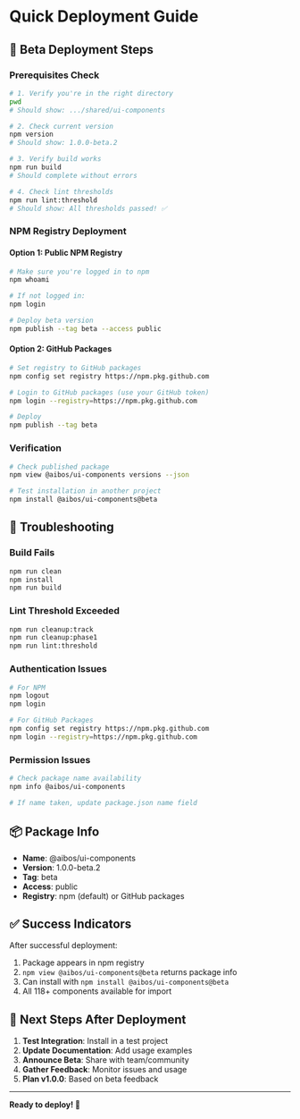 # Quick Deployment Guide

## 🚀 Beta Deployment Steps

### Prerequisites Check
```bash
# 1. Verify you're in the right directory
pwd
# Should show: .../shared/ui-components

# 2. Check current version
npm version
# Should show: 1.0.0-beta.2

# 3. Verify build works
npm run build
# Should complete without errors

# 4. Check lint thresholds
npm run lint:threshold
# Should show: All thresholds passed! ✅
```

### NPM Registry Deployment

#### Option 1: Public NPM Registry
```bash
# Make sure you're logged in to npm
npm whoami

# If not logged in:
npm login

# Deploy beta version
npm publish --tag beta --access public
```

#### Option 2: GitHub Packages
```bash
# Set registry to GitHub packages
npm config set registry https://npm.pkg.github.com

# Login to GitHub packages (use your GitHub token)
npm login --registry=https://npm.pkg.github.com

# Deploy
npm publish --tag beta
```

### Verification
```bash
# Check published package
npm view @aibos/ui-components versions --json

# Test installation in another project
npm install @aibos/ui-components@beta
```

## 🔧 Troubleshooting

### Build Fails
```bash
npm run clean
npm install
npm run build
```

### Lint Threshold Exceeded
```bash
npm run cleanup:track
npm run cleanup:phase1
npm run lint:threshold
```

### Authentication Issues
```bash
# For NPM
npm logout
npm login

# For GitHub Packages
npm config set registry https://npm.pkg.github.com
npm login --registry=https://npm.pkg.github.com
```

### Permission Issues
```bash
# Check package name availability
npm info @aibos/ui-components

# If name taken, update package.json name field
```

## 📦 Package Info

- **Name**: @aibos/ui-components
- **Version**: 1.0.0-beta.2
- **Tag**: beta
- **Access**: public
- **Registry**: npm (default) or GitHub packages

## ✅ Success Indicators

After successful deployment:
1. Package appears in npm registry
2. `npm view @aibos/ui-components@beta` returns package info
3. Can install with `npm install @aibos/ui-components@beta`
4. All 118+ components available for import

## 🔄 Next Steps After Deployment

1. **Test Integration**: Install in a test project
2. **Update Documentation**: Add usage examples
3. **Announce Beta**: Share with team/community  
4. **Gather Feedback**: Monitor issues and usage
5. **Plan v1.0.0**: Based on beta feedback

---

**Ready to deploy! 🚀** 

